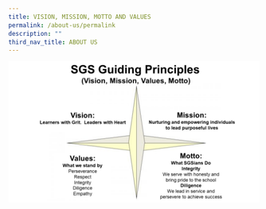 ```yaml
---
title: VISION, MISSION, MOTTO AND VALUES
permalink: /about-us/permalink
description: ""
third_nav_title: ABOUT US
---
```


![](/images/SGS-Vision-Mission-1024x576.png)